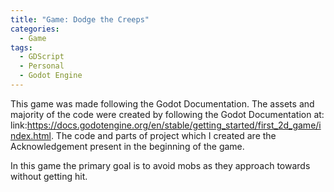 ```yaml
---
title: "Game: Dodge the Creeps"
categories:
  - Game
tags:
  - GDScript
  - Personal
  - Godot Engine
---
```


This game was made following the Godot Documentation. The assets and majority of the code were created by following the Godot Documentation at: link:https://docs.godotengine.org/en/stable/getting_started/first_2d_game/index.html. The code and parts of project which I created are the Acknowledgement present in the beginning of the game. 

In this game the primary goal is to avoid mobs as they approach towards without getting hit.